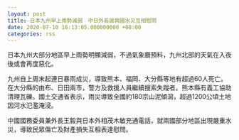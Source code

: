 ```yaml
---
layout: post
title: 日本九州早上雨勢減弱　中日外長就兩國水災互相慰問
date: 2020-07-10 16:13:05.000000000 +08:00
categories: rss
---
```


日本九州大部分地區早上雨勢明顯減弱，不過氣象廳預料，九州北部的天氣在入夜後或會再度惡化。

九州自上周末起連日暴雨成災，導致熊本、福岡、大分縣等地有超過60人死亡。在大分縣的由布、日田兩市，警方及救援人員繼續搜索失蹤者。熊本縣有義工協助清理瓦礫。國土交通省表示，雨災導致全國約180宗山泥傾瀉，超過1200公頃土地因河水氾濫淹浸。

中國國務委員兼外長王毅與日本外相茂木敏充通電話，就兩國部分地區出現嚴重水災，導致民眾傷亡及財產損失互相表達慰問。
